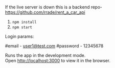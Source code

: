 
If the live server is down this is a backend repo- https://github.com/rrade/rent_a_car_api


1. `npm install`
2. `npm start`

Login params: 

#email - user1@test.com
#password - 12345678

Runs the app in the development mode.\
Open [http://localhost:3000](http://localhost:3000) to view it in the browser.


